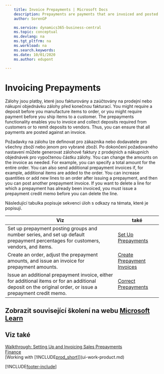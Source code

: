 ```yaml
---
    title: Invoice Prepayments | Microsoft Docs
    description: Prepayments are payments that are invoiced and posted to a sales or purchase prepayment order before final invoicing. You might require a deposit before you manufacture items to order, or you might require payment before you ship items to a customer. The prepayments functionality enables you to invoice and collect deposits required from customers or to remit deposits to vendors. Thus, you can ensure that all payments are posted against an invoice.
    author: SorenGP

    ms.service: dynamics365-business-central
    ms.topic: conceptual
    ms.devlang: na
    ms.tgt_pltfrm: na
    ms.workload: na
    ms.search.keywords:
    ms.date: 10/01/2020
    ms.author: edupont

---
```

# Invoicing Prepayments

Zálohy jsou platby, které jsou fakturovány a zaúčtovány na prodejní nebo nákupní objednávku zálohy před konečnou fakturací. You might require a deposit before you manufacture items to order, or you might require payment before you ship items to a customer. The prepayments functionality enables you to invoice and collect deposits required from customers or to remit deposits to vendors. Thus, you can ensure that all payments are posted against an invoice.

Požadavky na zálohu lze definovat pro zákazníka nebo dodavatele pro všechny zboží nebo jenom pro vybrané zboží. Po dokončení požadovaného nastavení můžete generovat zálohové faktury z prodejních a nákupních objednávek pro vypočtenou částku zálohy. You can change the amounts on the invoice as needed. For example, you can specify a total amount for the entire order. You can also send additional prepayment invoices if, for example, additional items are added to the order. You can increase quantities or add new lines to an order after issuing a prepayment, and then you can post another prepayment invoice. If you want to delete a line for which a prepayment has already been invoiced, you must issue a prepayment credit memo before you can delete the line.

Následující tabulka popisuje sekvenci úloh s odkazy na témata, které je popisují.

| **Viz** | **také** |
|------------|-------------|  
| Set up prepayment posting groups and number series, and set up default prepayment percentages for customers, vendors, and items. | [Set Up Prepayments](finance-set-up-prepayments.md) |
| Create an order, adjust the prepayment amounts, and issue an invoice for prepayment amounts. | [Create Prepayment Invoices](finance-how-to-create-prepayment-invoices.md) |
| Issue an additional prepayment invoice, either for additional items or for an additional deposit on the original order, or issue a prepayment credit memo. | [Correct Prepayments](finance-how-to-correct-prepayments.md) |

## Zobrazit související školení na webu [Microsoft Learn](/learn/modules/prepayment-invoices-dynamics-365-business-central/index)

## Viz také

[Walkthrough: Setting Up and Invoicing Sales Prepayments](walkthrough-setting-up-and-invoicing-sales-prepayments.md)  
[Finance](finance.md)  
[Working with [!INCLUDE[prod_short](includes/prod_short.md)]](ui-work-product.md)


[!INCLUDE[footer-include](includes/footer-banner.md)]